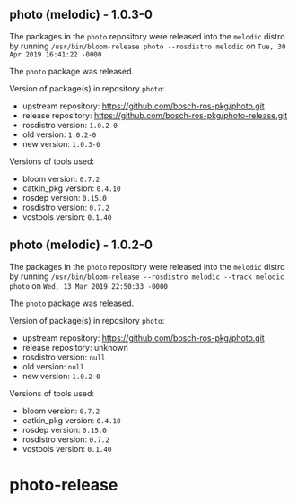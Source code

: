 ## photo (melodic) - 1.0.3-0

The packages in the `photo` repository were released into the `melodic` distro by running `/usr/bin/bloom-release photo --rosdistro melodic` on `Tue, 30 Apr 2019 16:41:22 -0000`

The `photo` package was released.

Version of package(s) in repository `photo`:

- upstream repository: https://github.com/bosch-ros-pkg/photo.git
- release repository: https://github.com/bosch-ros-pkg/photo-release.git
- rosdistro version: `1.0.2-0`
- old version: `1.0.2-0`
- new version: `1.0.3-0`

Versions of tools used:

- bloom version: `0.7.2`
- catkin_pkg version: `0.4.10`
- rosdep version: `0.15.0`
- rosdistro version: `0.7.2`
- vcstools version: `0.1.40`


## photo (melodic) - 1.0.2-0

The packages in the `photo` repository were released into the `melodic` distro by running `/usr/bin/bloom-release --rosdistro melodic --track melodic photo` on `Wed, 13 Mar 2019 22:50:33 -0000`

The `photo` package was released.

Version of package(s) in repository `photo`:

- upstream repository: https://github.com/bosch-ros-pkg/photo.git
- release repository: unknown
- rosdistro version: `null`
- old version: `null`
- new version: `1.0.2-0`

Versions of tools used:

- bloom version: `0.7.2`
- catkin_pkg version: `0.4.10`
- rosdep version: `0.15.0`
- rosdistro version: `0.7.2`
- vcstools version: `0.1.40`


# photo-release
